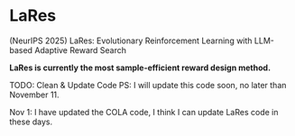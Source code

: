 # LaRes
(NeurIPS 2025) LaRes: Evolutionary Reinforcement Learning with LLM-based Adaptive Reward Search

**LaRes is currently the most sample-efficient reward design method.**

TODO: Clean & Update Code
PS: I will update this code soon, no later than November 11.

Nov 1: I have updated the COLA code, I think I can update LaRes code in these days.
